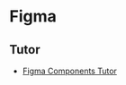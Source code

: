 # Figma

## Tutor

- [Figma Components Tutor](https://www.figma.com/file/q2sDaOBhfqKjJUBPLZjhjm/Building-Components-in-Figma---a-Self-Guided-Tutorial-(Community)?type=design&mode=design&t=EGcRiVHZtO6VTmKY-0)
